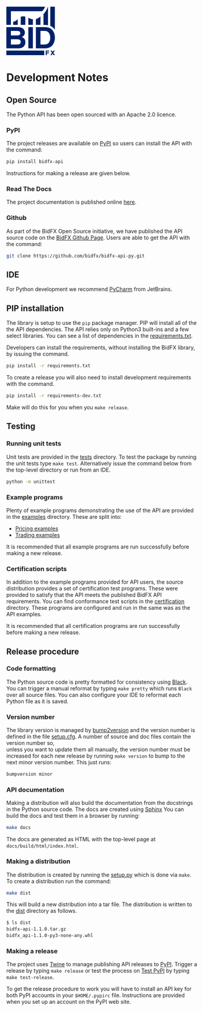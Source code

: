 ![BidFX logo](docs/_static/bidfx_logo_128.png)

# Development Notes

## Open Source

The Python API has been open sourced with an Apache 2.0 licence.

### PyPI

The project releases are available on [PyPI](https://pypi.org/project/bidfx-api/) so users can install the
API with the command:

```sh
pip install bidfx-api
```

Instructions for making a release are given below.


### Read The Docs

The project documentation is published online [here](https://docs.bidfx.com/api-py/index.html).


### Github

As part of the BidFX Open Source initiative, we have published the API source code on the
[BidFX Github Page](https://github.com/bidfx).
Users are able to get the API with the command:

```sh
git clone https://github.com/bidfx/bidfx-api-py.git
```


## IDE

For Python development we recommend [PyCharm](https://www.jetbrains.com/pycharm/) from JetBrains.


## PIP installation

The library is setup to use the `pip` package manager.
PIP will install all of the the API dependencies.
The API relies only on Python3 built-ins and a few select libraries.
You can see a list of dependencies in the [requirements.txt](requirements.txt).

Developers can install the requirements, without installing the BidFX library, 
by issuing the command.

```sh
pip install -r requirements.txt
```

To create a release you will also need to install development requirements with the command.

```sh
pip install -r requirements-dev.txt
```

Make will do this for you when you `make release`.


## Testing

### Running unit tests

Unit tests are provided in the [tests](tests) directory.
To test the package by running the unit tests type `make test`.
Alternatively issue the command below from the top-level directory or run from an IDE.

```sh
python -m unittest
```

### Example programs

Plenty of example programs demonstrating the use of the API
are provided in the [examples](examples) directory.
These are split into:

* [Pricing examples](examples/pricing)
* [Trading examples](examples/trading)

It is recommended that all example programs are run successfully before making a new release.


### Certification scripts

In addition to the example programs provided for API users, the source distribution
provides a set of certification test programs.
These were provided to satisfy that the API meets the published BidFX API requirements.
You can find conformance test scripts in the [certification](certification) directory.
These programs are configured and run in the same was as the API examples.

It is recommended that all certification programs are run successfully 
before making a new release.


## Release procedure

### Code formatting

The Python source code is pretty formatted for consistency using [Black](https://github.com/psf/black).
You can trigger a manual reformat by typing `make pretty` which runs `Black` over all source files.
You can also configure your IDE to reformat each Python file as it is saved.


### Version number

The library version is managed by [bump2version](https://github.com/c4urself/bump2version) 
and the version number is defined in the file [setup.cfg](setup.cfg).
A number of source and doc files contain the version number so,  
unless you want to update them all manually, the version number must be increased for each new release 
by running `make version` to bump to the next minor version number.
This just runs:

 ```sh
bumpversion minor
```

### API documentation

Making a distribution will also build the documentation from the docstrings in the Python source code.
The docs are created using [Sphinx](https://github.com/sphinx-doc/sphinx)
You can build the docs and test them in a browser by running:

 ```sh
make docs
```

The docs are generated as HTML with the top-level page at `docs/build/html/index.html`.

### Making a distribution

The distribution is created by running the [setup.py](setup.py) which is done via `make`. 
To create a distribution run the command:

```sh
make dist
```

This will build a new distribution into a tar file.
The distribution is written to the [dist](dist) directory as follows.

 ```sh
$ ls dist
bidfx-api-1.1.0.tar.gz
bidfx_api-1.1.0-py3-none-any.whl
```

### Making a release

The project uses [Twine](https://github.com/pypa/twine) to manage publishing API releases to [PyPI](https://pypi.org).
Trigger a release by typing `make release` or test the process on [Test PyPI](https://test.pypi.org) 
by typing `make test-release`.

To get the release procedure to work you will have to install an API key for both PyPI accounts
in your `$HOME/.pypirc` file.
Instructions are provided when you set up an account on the PyPI web site.
